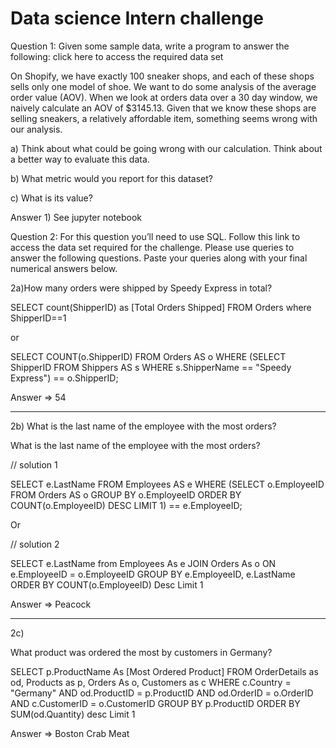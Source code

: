# Data science Intern challenge

Question 1: Given some sample data, write a program to answer the following: click here to access the required data set

On Shopify, we have exactly 100 sneaker shops, and each of these shops sells only one model of shoe. We want to do some analysis of the average order value (AOV). When we look at orders data over a 30 day window, we naively calculate an AOV of $3145.13. Given that we know these shops are selling sneakers, a relatively affordable item, something seems wrong with our analysis. 

  a) Think about what could be going wrong with our calculation. Think about a better way to evaluate this data. 
  
  b) What metric would you report for this dataset?
  
  c) What is its value?
  
Answer 1) See jupyter notebook

Question 2: For this question you’ll need to use SQL. Follow this link to access the data set required for the challenge. Please use queries to answer the following questions. Paste your queries along with your final numerical answers below.

  2a)How many orders were shipped by Speedy Express in total?
  
  SELECT count(ShipperID)  as [Total Orders Shipped] FROM Orders where ShipperID==1
  
  or 
  
  SELECT COUNT(o.ShipperID)
  FROM Orders AS o
  WHERE (SELECT ShipperID 
      FROM Shippers AS s
      WHERE s.ShipperName == "Speedy Express") == o.ShipperID;
      
 Answer => 54
    
--------

2b) What is the last name of the employee with the most orders?


What is the last name of the employee with the most orders?

// solution 1

SELECT e.LastName
FROM Employees AS e
WHERE (SELECT o.EmployeeID
FROM Orders AS o
GROUP BY o.EmployeeID
ORDER BY COUNT(o.EmployeeID) DESC
LIMIT 1) == e.EmployeeID;

Or 

// solution 2

SELECT e.LastName from Employees As e 
JOIN Orders As o 
ON e.EmployeeID = o.EmployeeID
GROUP BY e.EmployeeID, e.LastName
ORDER BY COUNT(o.EmployeeID) Desc Limit 1

Answer => Peacock
______________________________________

2c)


What product was ordered the most by customers in Germany?


SELECT  p.ProductName As [Most Ordered Product] 
FROM OrderDetails as od, Products as p, Orders As o, Customers as c 
WHERE c.Country = "Germany" AND od.ProductID = p.ProductID  AND  od.OrderID = o.OrderID AND c.CustomerID = o.CustomerID
GROUP BY p.ProductID
ORDER BY SUM(od.Quantity) desc
Limit 1

Answer =>  Boston Crab Meat

